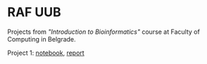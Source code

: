 # RAF UUB

Projects from *"Introduction to Bioinformatics"* course at Faculty of Computing in Belgrade.

Project 1: [notebook](https://github.com/jelic98/raf_uub/blob/master/project_1/project_1.ipynb), [report](https://github.com/jelic98/raf_uub/blob/master/project_1/report_11.md)
